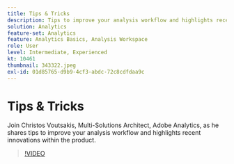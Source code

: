 ```yaml
---
title: Tips & Tricks
description: Tips to improve your analysis workflow and highlights recent innovations within the Adobe Analytics
solution: Analytics
feature-set: Analytics
feature: Analytics Basics, Analysis Workspace
role: User
level: Intermediate, Experienced
kt: 10461
thumbnail: 343322.jpeg
exl-id: 01d85765-d9b9-4cf3-abdc-72c8cdfdaa9c
---
```

# Tips & Tricks

Join Christos Voutsakis, Multi-Solutions Architect, Adobe Analytics, as he shares tips to improve your analysis workflow and highlights recent innovations within the product.

>[!VIDEO](https://video.tv.adobe.com/v/343322/?quality=12&learn=on)
